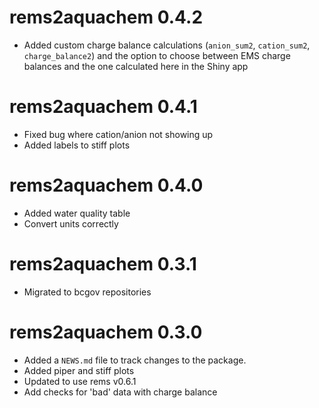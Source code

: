 # rems2aquachem 0.4.2
* Added custom charge balance calculations (`anion_sum2`, `cation_sum2`, `charge_balance2`) 
and the option to choose between EMS charge balances and the one calculated here in the Shiny app

# rems2aquachem 0.4.1
* Fixed bug where cation/anion not showing up
* Added labels to stiff plots

# rems2aquachem 0.4.0
* Added water quality table
* Convert units correctly

# rems2aquachem 0.3.1

* Migrated to bcgov repositories

# rems2aquachem 0.3.0

* Added a `NEWS.md` file to track changes to the package.
* Added piper and stiff plots
* Updated to use rems v0.6.1
* Add checks for 'bad' data with charge balance
